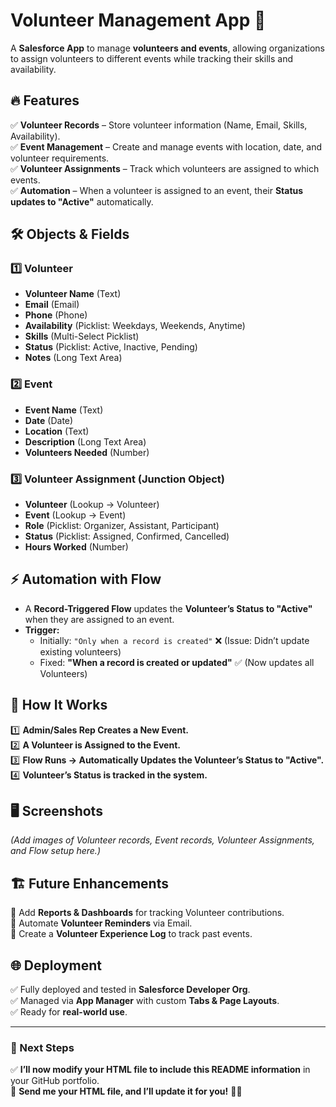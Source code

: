 # Volunteer Management App 🚀  
A **Salesforce App** to manage **volunteers and events**, allowing organizations to assign volunteers to different events while tracking their skills and availability.  

## 🔥 Features  
✅ **Volunteer Records** – Store volunteer information (Name, Email, Skills, Availability).  
✅ **Event Management** – Create and manage events with location, date, and volunteer requirements.  
✅ **Volunteer Assignments** – Track which volunteers are assigned to which events.  
✅ **Automation** – When a volunteer is assigned to an event, their **Status updates to "Active"** automatically.  

## 🛠️ Objects & Fields  
### **1️⃣ Volunteer**  
- **Volunteer Name** (Text)  
- **Email** (Email)  
- **Phone** (Phone)  
- **Availability** (Picklist: Weekdays, Weekends, Anytime)  
- **Skills** (Multi-Select Picklist)  
- **Status** (Picklist: Active, Inactive, Pending)  
- **Notes** (Long Text Area)  

### **2️⃣ Event**  
- **Event Name** (Text)  
- **Date** (Date)  
- **Location** (Text)  
- **Description** (Long Text Area)  
- **Volunteers Needed** (Number)  

### **3️⃣ Volunteer Assignment** (Junction Object)  
- **Volunteer** (Lookup → Volunteer)  
- **Event** (Lookup → Event)  
- **Role** (Picklist: Organizer, Assistant, Participant)  
- **Status** (Picklist: Assigned, Confirmed, Cancelled)  
- **Hours Worked** (Number)  

## ⚡️ Automation with Flow  
- A **Record-Triggered Flow** updates the **Volunteer’s Status to "Active"** when they are assigned to an event.  
- **Trigger:**
  - Initially: `"Only when a record is created"` ❌ (Issue: Didn’t update existing volunteers)
  - Fixed: **"When a record is created or updated"** ✅ (Now updates all Volunteers)

## 🎯 How It Works  
1️⃣ **Admin/Sales Rep Creates a New Event.**  
2️⃣ **A Volunteer is Assigned to the Event.**  
3️⃣ **Flow Runs → Automatically Updates the Volunteer’s Status to "Active".**  
4️⃣ **Volunteer’s Status is tracked in the system.**  

## 🖥️ Screenshots  
_(Add images of Volunteer records, Event records, Volunteer Assignments, and Flow setup here.)_  

## 🏗️ Future Enhancements  
🔹 Add **Reports & Dashboards** for tracking Volunteer contributions.  
🔹 Automate **Volunteer Reminders** via Email.  
🔹 Create a **Volunteer Experience Log** to track past events.  

## 🌐 Deployment  
✅ Fully deployed and tested in **Salesforce Developer Org**.  
✅ Managed via **App Manager** with custom **Tabs & Page Layouts**.  
✅ Ready for **real-world use**.  

---

### **📢 Next Steps**
✅ **I’ll now modify your HTML file to include this README information** in your GitHub portfolio.  
📩 **Send me your HTML file, and I’ll update it for you!** 🚀🔥  
